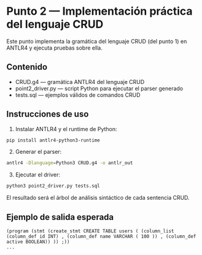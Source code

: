 # Punto 2 — Implementación práctica del lenguaje CRUD

Este punto implementa la gramática del lenguaje CRUD (del punto 1) en ANTLR4 y ejecuta pruebas sobre ella.

## Contenido
- CRUD.g4 — gramática ANTLR4 del lenguaje CRUD
- point2_driver.py — script Python para ejecutar el parser generado
- tests.sql — ejemplos válidos de comandos CRUD

## Instrucciones de uso

1. Instalar ANTLR4 y el runtime de Python:

```bash
pip install antlr4-python3-runtime
```

2. Generar el parser:

```bash
antlr4 -Dlanguage=Python3 CRUD.g4 -o antlr_out
```

3. Ejecutar el driver:

```bash
python3 point2_driver.py tests.sql
```

El resultado será el árbol de análisis sintáctico de cada sentencia CRUD.

## Ejemplo de salida esperada
```
(program (stmt (create_stmt CREATE TABLE users ( (column_list (column_def id INT) , (column_def name VARCHAR ( 100 )) , (column_def active BOOLEAN)) )) ;))
...
```
